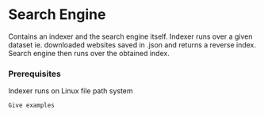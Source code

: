 # Search Engine

Contains an indexer and the search engine itself. Indexer runs over a given dataset ie. downloaded websites saved in .json and returns a reverse index. Search engine then runs over the obtained index.

### Prerequisites

Indexer runs on Linux file path system

```
Give examples
```
